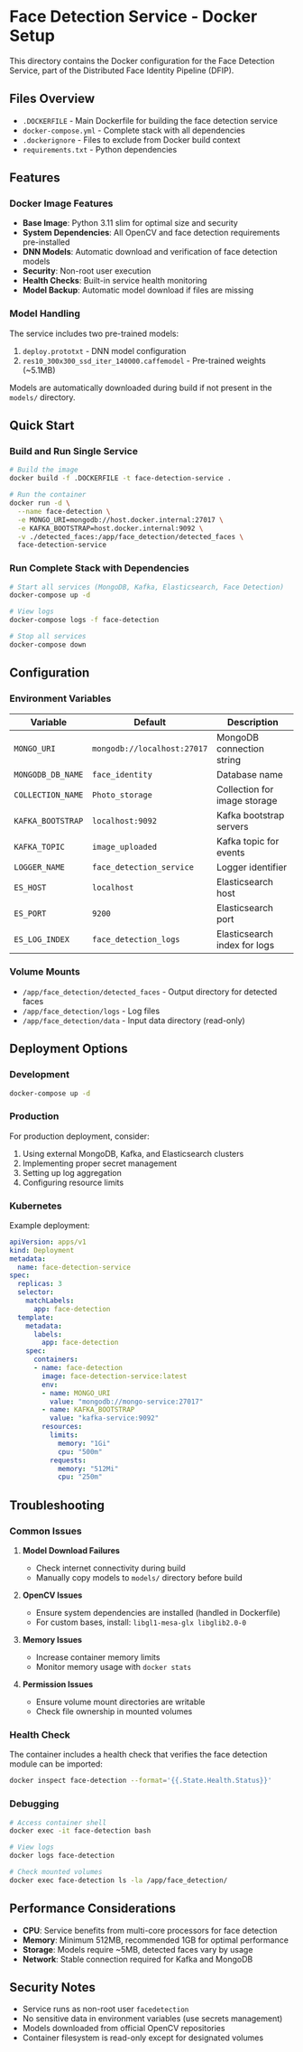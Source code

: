 # Face Detection Service - Docker Setup

This directory contains the Docker configuration for the Face Detection Service, part of the Distributed Face Identity Pipeline (DFIP).

## Files Overview

- `.DOCKERFILE` - Main Dockerfile for building the face detection service
- `docker-compose.yml` - Complete stack with all dependencies
- `.dockerignore` - Files to exclude from Docker build context
- `requirements.txt` - Python dependencies

## Features

### Docker Image Features
- **Base Image**: Python 3.11 slim for optimal size and security
- **System Dependencies**: All OpenCV and face detection requirements pre-installed
- **DNN Models**: Automatic download and verification of face detection models
- **Security**: Non-root user execution
- **Health Checks**: Built-in service health monitoring
- **Model Backup**: Automatic model download if files are missing

### Model Handling
The service includes two pre-trained models:
1. `deploy.prototxt` - DNN model configuration
2. `res10_300x300_ssd_iter_140000.caffemodel` - Pre-trained weights (~5.1MB)

Models are automatically downloaded during build if not present in the `models/` directory.

## Quick Start

### Build and Run Single Service
```bash
# Build the image
docker build -f .DOCKERFILE -t face-detection-service .

# Run the container
docker run -d \
  --name face-detection \
  -e MONGO_URI=mongodb://host.docker.internal:27017 \
  -e KAFKA_BOOTSTRAP=host.docker.internal:9092 \
  -v ./detected_faces:/app/face_detection/detected_faces \
  face-detection-service
```

### Run Complete Stack with Dependencies
```bash
# Start all services (MongoDB, Kafka, Elasticsearch, Face Detection)
docker-compose up -d

# View logs
docker-compose logs -f face-detection

# Stop all services
docker-compose down
```

## Configuration

### Environment Variables
| Variable | Default | Description |
|----------|---------|-------------|
| `MONGO_URI` | `mongodb://localhost:27017` | MongoDB connection string |
| `MONGODB_DB_NAME` | `face_identity` | Database name |
| `COLLECTION_NAME` | `Photo_storage` | Collection for image storage |
| `KAFKA_BOOTSTRAP` | `localhost:9092` | Kafka bootstrap servers |
| `KAFKA_TOPIC` | `image_uploaded` | Kafka topic for events |
| `LOGGER_NAME` | `face_detection_service` | Logger identifier |
| `ES_HOST` | `localhost` | Elasticsearch host |
| `ES_PORT` | `9200` | Elasticsearch port |
| `ES_LOG_INDEX` | `face_detection_logs` | Elasticsearch index for logs |

### Volume Mounts
- `/app/face_detection/detected_faces` - Output directory for detected faces
- `/app/face_detection/logs` - Log files
- `/app/face_detection/data` - Input data directory (read-only)

## Deployment Options

### Development
```bash
docker-compose up -d
```

### Production
For production deployment, consider:
1. Using external MongoDB, Kafka, and Elasticsearch clusters
2. Implementing proper secret management
3. Setting up log aggregation
4. Configuring resource limits

### Kubernetes
Example deployment:
```yaml
apiVersion: apps/v1
kind: Deployment
metadata:
  name: face-detection-service
spec:
  replicas: 3
  selector:
    matchLabels:
      app: face-detection
  template:
    metadata:
      labels:
        app: face-detection
    spec:
      containers:
      - name: face-detection
        image: face-detection-service:latest
        env:
        - name: MONGO_URI
          value: "mongodb://mongo-service:27017"
        - name: KAFKA_BOOTSTRAP
          value: "kafka-service:9092"
        resources:
          limits:
            memory: "1Gi"
            cpu: "500m"
          requests:
            memory: "512Mi"
            cpu: "250m"
```

## Troubleshooting

### Common Issues

1. **Model Download Failures**
   - Check internet connectivity during build
   - Manually copy models to `models/` directory before build

2. **OpenCV Issues**
   - Ensure system dependencies are installed (handled in Dockerfile)
   - For custom bases, install: `libgl1-mesa-glx libglib2.0-0`

3. **Memory Issues**
   - Increase container memory limits
   - Monitor memory usage with `docker stats`

4. **Permission Issues**
   - Ensure volume mount directories are writable
   - Check file ownership in mounted volumes

### Health Check
The container includes a health check that verifies the face detection module can be imported:
```bash
docker inspect face-detection --format='{{.State.Health.Status}}'
```

### Debugging
```bash
# Access container shell
docker exec -it face-detection bash

# View logs
docker logs face-detection

# Check mounted volumes
docker exec face-detection ls -la /app/face_detection/
```

## Performance Considerations

- **CPU**: Service benefits from multi-core processors for face detection
- **Memory**: Minimum 512MB, recommended 1GB for optimal performance
- **Storage**: Models require ~5MB, detected faces vary by usage
- **Network**: Stable connection required for Kafka and MongoDB

## Security Notes

- Service runs as non-root user `facedetection`
- No sensitive data in environment variables (use secrets management)
- Models downloaded from official OpenCV repositories
- Container filesystem is read-only except for designated volumes